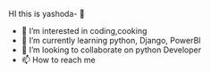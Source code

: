 HI this is yashoda- 👋 
- 👀 I’m interested in coding,cooking
- 🌱 I’m currently learning python, Django, PowerBI
- 💞️ I’m looking to collaborate on python Developer 
- 📫 How to reach me 

<!---
yashubtech/yashubtech is a ✨ special ✨ repository because its `README.md` (this file) appears on your GitHub profile.
You can click the Preview link to take a look at your changes.
--->
